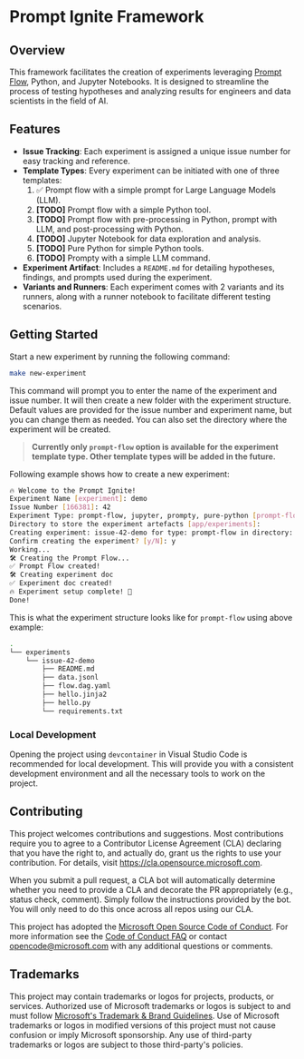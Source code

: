 # Prompt Ignite Framework

## Overview

This framework facilitates the creation of experiments leveraging [Prompt Flow](https://github.com/microsoft/promptflow), Python, and Jupyter Notebooks. It is designed to streamline the process of testing hypotheses and analyzing results for engineers and data scientists in the field of AI.

## Features

- **Issue Tracking**: Each experiment is assigned a unique issue number for easy tracking and reference.
- **Template Types**: Every experiment can be initiated with one of three templates:
  1. ✅ Prompt flow with a simple prompt for Large Language Models (LLM).
  2. **[TODO]** Prompt flow with a simple Python tool.
  3. **[TODO]** Prompt flow with pre-processing in Python, prompt with LLM, and post-processing with Python.
  4. **[TODO]** Jupyter Notebook for data exploration and analysis.
  5. **[TODO]** Pure Python for simple Python tools.
  6. **[TODO]** Prompty with a simple LLM command.
- **Experiment Artifact**: Includes a `README.md` for detailing hypotheses, findings, and prompts used during the experiment.
- **Variants and Runners**: Each experiment comes with 2 variants and its runners, along with a runner notebook to facilitate different testing scenarios.

## Getting Started

Start a new experiment by running the following command:

```bash
make new-experiment
```

This command will prompt you to enter the name of the experiment and issue number. It will then create a new folder with the experiment structure.
Default values are provided for the issue number and experiment name, but you can change them as needed. You can also set the directory where the experiment will be created.

> **Currently only `prompt-flow` option is available for the experiment template type. Other template types will be added in the future.**

Following example shows how to create a new experiment:

```bash
🔥 Welcome to the Prompt Ignite!
Experiment Name [experiment]: demo
Issue Number [166381]: 42
Experiment Type: prompt-flow, jupyter, prompty, pure-python [prompt-flow]: prompt-flow
Directory to store the experiment artefacts [app/experiments]: 
Creating experiment: issue-42-demo for type: prompt-flow in directory: app/experiments
Confirm creating the experiment? [y/N]: y
Working...
🛠️ Creating the Prompt Flow...
✅ Prompt Flow created!
🛠️ Creating experiment doc
✅ Experiment doc created!
🔥 Experiment setup complete! 🚀
Done!
```

This is what the experiment structure looks like for `prompt-flow` using above example:

```bash
.
└── experiments
    └── issue-42-demo
        ├── README.md
        ├── data.jsonl
        ├── flow.dag.yaml
        ├── hello.jinja2
        ├── hello.py
        └── requirements.txt
```

### Local Development

Opening the project using `devcontainer` in Visual Studio Code is recommended for local development. This will provide you with a consistent development environment and all the necessary tools to work on the project.

## Contributing

This project welcomes contributions and suggestions.  Most contributions require you to agree to a
Contributor License Agreement (CLA) declaring that you have the right to, and actually do, grant us
the rights to use your contribution. For details, visit <https://cla.opensource.microsoft.com>.

When you submit a pull request, a CLA bot will automatically determine whether you need to provide
a CLA and decorate the PR appropriately (e.g., status check, comment). Simply follow the instructions
provided by the bot. You will only need to do this once across all repos using our CLA.

This project has adopted the [Microsoft Open Source Code of Conduct](https://opensource.microsoft.com/codeofconduct/).
For more information see the [Code of Conduct FAQ](https://opensource.microsoft.com/codeofconduct/faq/) or
contact [opencode@microsoft.com](mailto:opencode@microsoft.com) with any additional questions or comments.

## Trademarks

This project may contain trademarks or logos for projects, products, or services. Authorized use of Microsoft
trademarks or logos is subject to and must follow
[Microsoft's Trademark & Brand Guidelines](https://www.microsoft.com/en-us/legal/intellectualproperty/trademarks/usage/general).
Use of Microsoft trademarks or logos in modified versions of this project must not cause confusion or imply Microsoft sponsorship.
Any use of third-party trademarks or logos are subject to those third-party's policies.

